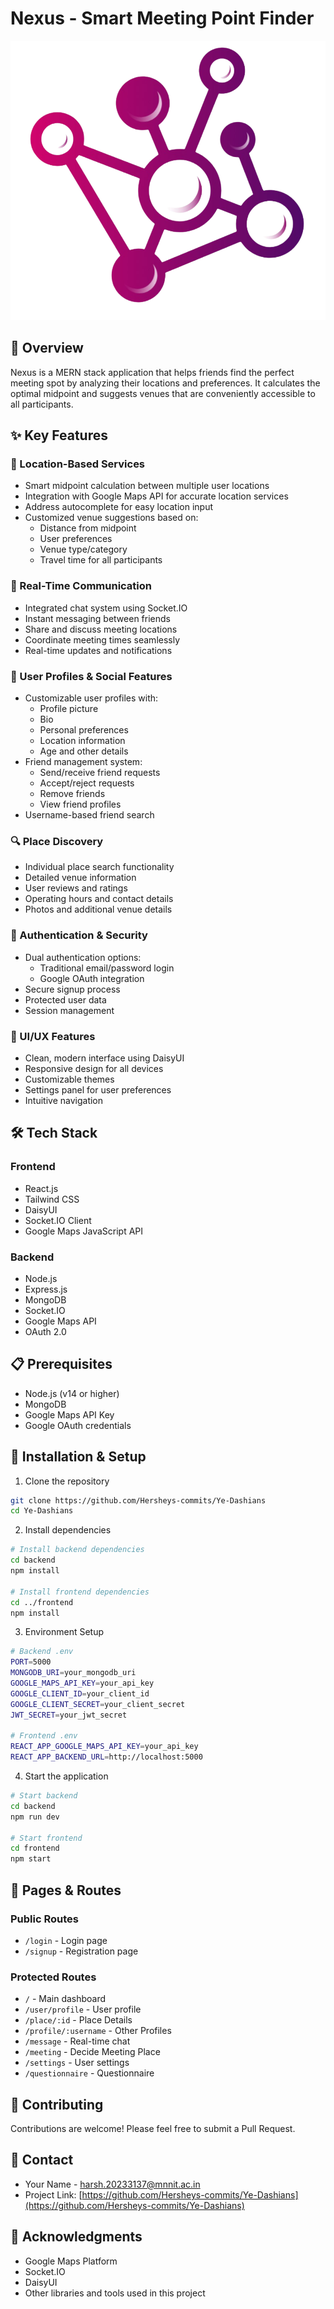 # Nexus - Smart Meeting Point Finder

![Nexus Logo](frontend/public/image-removebg%20(1).png)

## 🌟 Overview
Nexus is a MERN stack application that helps friends find the perfect meeting spot by analyzing their locations and preferences. It calculates the optimal midpoint and suggests venues that are conveniently accessible to all participants.

## ✨ Key Features

### 📍 Location-Based Services
- Smart midpoint calculation between multiple user locations
- Integration with Google Maps API for accurate location services
- Address autocomplete for easy location input
- Customized venue suggestions based on:
  - Distance from midpoint
  - User preferences
  - Venue type/category
  - Travel time for all participants

### 💬 Real-Time Communication
- Integrated chat system using Socket.IO
- Instant messaging between friends
- Share and discuss meeting locations
- Coordinate meeting times seamlessly
- Real-time updates and notifications

### 👤 User Profiles & Social Features
- Customizable user profiles with:
  - Profile picture
  - Bio
  - Personal preferences
  - Location information
  - Age and other details
- Friend management system:
  - Send/receive friend requests
  - Accept/reject requests
  - Remove friends
  - View friend profiles
- Username-based friend search

### 🔍 Place Discovery
- Individual place search functionality
- Detailed venue information
- User reviews and ratings
- Operating hours and contact details
- Photos and additional venue details

### 🔐 Authentication & Security
- Dual authentication options:
  - Traditional email/password login
  - Google OAuth integration
- Secure signup process
- Protected user data
- Session management

### 🎨 UI/UX Features
- Clean, modern interface using DaisyUI
- Responsive design for all devices
- Customizable themes
- Settings panel for user preferences
- Intuitive navigation

## 🛠️ Tech Stack

### Frontend
- React.js
- Tailwind CSS
- DaisyUI
- Socket.IO Client
- Google Maps JavaScript API

### Backend
- Node.js
- Express.js
- MongoDB
- Socket.IO
- Google Maps API
- OAuth 2.0

## 📋 Prerequisites
- Node.js (v14 or higher)
- MongoDB
- Google Maps API Key
- Google OAuth credentials

## 🚀 Installation & Setup

1. Clone the repository
```bash
git clone https://github.com/Hersheys-commits/Ye-Dashians
cd Ye-Dashians
```

2. Install dependencies
```bash
# Install backend dependencies
cd backend
npm install

# Install frontend dependencies
cd ../frontend
npm install
```

3. Environment Setup
```bash
# Backend .env
PORT=5000
MONGODB_URI=your_mongodb_uri
GOOGLE_MAPS_API_KEY=your_api_key
GOOGLE_CLIENT_ID=your_client_id
GOOGLE_CLIENT_SECRET=your_client_secret
JWT_SECRET=your_jwt_secret

# Frontend .env
REACT_APP_GOOGLE_MAPS_API_KEY=your_api_key
REACT_APP_BACKEND_URL=http://localhost:5000
```

4. Start the application
```bash
# Start backend
cd backend
npm run dev

# Start frontend
cd frontend
npm start
```

## 📱 Pages & Routes

### Public Routes
- `/login` - Login page
- `/signup` - Registration page

### Protected Routes
- `/` - Main dashboard
- `/user/profile` - User profile
- `/place/:id` - Place Details
- `/profile/:username` - Other Profiles
- `/message` - Real-time chat
- `/meeting` - Decide Meeting Place
- `/settings` - User settings
- `/questionnaire` - Questionnaire

## 🤝 Contributing
Contributions are welcome! Please feel free to submit a Pull Request.

## 👥 Contact
- Your Name - [harsh.20233137@mnnit.ac.in](mailto:harsh.20233137@mnnit.ac.in)
- Project Link: [https://github.com/Hersheys-commits/Ye-Dashians](https://github.com/Hersheys-commits/Ye-Dashians)

## 🙏 Acknowledgments
- Google Maps Platform
- Socket.IO
- DaisyUI
- Other libraries and tools used in this project